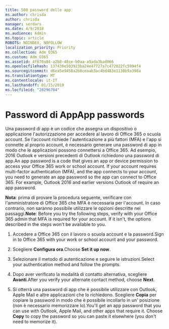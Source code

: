 ```yaml
---
title: 500 password delle app
ms.author: chrisda
author: chrisda
manager: serdars
ms.date: 4/9/2018
ms.audience: Admin
ms.topic: article
ROBOTS: NOINDEX, NOFOLLOW
localization_priority: Priority
ms.collection: Adm_O365
ms.custom: Adm_O365
ms.assetid: 4f670a84-a2b8-48ce-b0aa-a9ada3bad066
ms.openlocfilehash: 137438e503923ba24e47727a7c472022fc5994f4
ms.sourcegitcommit: d6ea5e9458a2b8ceaab3ac4bd483e1130b9a398a
ms.translationtype: MT
ms.contentlocale: it-IT
ms.lasthandoff: 01/15/2019
ms.locfileid: "28296704"
---
```

# <a name="app-passwords"></a><span data-ttu-id="22d35-102">Password di App</span><span class="sxs-lookup"><span data-stu-id="22d35-102">App passwords</span></span>

<span data-ttu-id="22d35-p101">Una password di app è un codice che assegna un dispositivo o applicazione l'autorizzazione per accedere al lavoro di Office 365 o scuola account. Se l'account richiede l'autenticazione a più fattori (MFA) e l'app si connette al proprio account, è necessario generare una password di app in modo che le applicazioni possono connettersi a Office 365. Ad esempio, 2016 Outlook e versioni precedenti di Outlook richiedono una password di app.</span><span class="sxs-lookup"><span data-stu-id="22d35-p101">An app password is a code that gives an app or device permission to access your Office 365 work or school account. If your account requires multi-factor authentication (MFA), and the app connects to your account, you need to generate an app password so the app can connect to Office 365. For example, Outlook 2016 and earlier versions Outlook of require an app password.</span></span>
  
 <span data-ttu-id="22d35-p102">**Nota**: prima di provare la procedura seguente, verificare con l'amministratore di Office 365 che MFA è necessaria per l'account. In caso contrario, non saranno possibile utilizzare le opzioni descritte nei passaggi.</span><span class="sxs-lookup"><span data-stu-id="22d35-p102">**Note**: Before you try the following steps, verify with your Office 365 admin that MFA is required for your account. If it isn't, the options described in the steps won't be available to you.</span></span>
  
1. <span data-ttu-id="22d35-108">Accedere a Office 365 con il lavoro o scuola account e la password.</span><span class="sxs-lookup"><span data-stu-id="22d35-108">Sign in to Office 365 with your work or school account and your password.</span></span>
    
2. <span data-ttu-id="22d35-109">Scegliere **Configura ora**.</span><span class="sxs-lookup"><span data-stu-id="22d35-109">Choose **Set it up now**.</span></span>
    
3. <span data-ttu-id="22d35-110">Selezionare il metodo di autenticazione e seguire le istruzioni.</span><span class="sxs-lookup"><span data-stu-id="22d35-110">Select your authentication method and follow the prompts.</span></span>
    
4. <span data-ttu-id="22d35-111">Dopo aver verificato la modalità di contatto alternativa, scegliere **Avanti**.</span><span class="sxs-lookup"><span data-stu-id="22d35-111">After you verify your alternate contact method, choose **Next**.</span></span>
    
5. <span data-ttu-id="22d35-p103">Si otterrà una password di app che è possibile utilizzare con Outlook, Apple Mail e altre applicazioni che lo richiedono. Scegliere **Copia** per copiare la password in modo che è possibile incollarlo in un' posizione (non è necessario memorizzare lo).</span><span class="sxs-lookup"><span data-stu-id="22d35-p103">You'll get an app password that you can use with Outlook, Apple Mail, and other apps that require it. Choose **Copy** to copy the password so you can paste it elsewhere (you don't need to memorize it).</span></span> 
    

